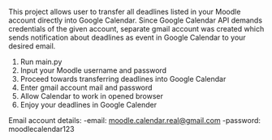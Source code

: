 This project allows user to transfer all deadlines listed in your Moodle account directly into Google Calendar.
Since Google Calendar API demands credentials of the given account, separate gmail account was created which sends notification about deadlines as event in Google Calendar to your desired email. 

1. Run main.py
2. Input your Moodle username and password
3. Proceed towards transferring deadlines into Google Calendar
4. Enter gmail account mail and password
5. Allow Calendar to work in opened browser
6. Enjoy your deadlines in Google Calender

Email account details:
-email: moodle.calendar.real@gmail.com
-password: moodlecalendar123
